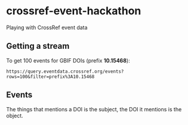 # crossref-event-hackathon
Playing with CrossRef event data

## Getting a stream

To get 100 events for GBIF DOIs (prefix **10.15468**):

```
https://query.eventdata.crossref.org/events?rows=100&filter=prefix%3A10.15468
```

## Events

The things that mentions a DOI is the subject, the DOI it mentions is the object.
